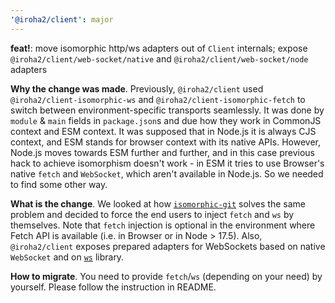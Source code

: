 ```yaml
---
'@iroha2/client': major
---
```


**feat!**: move isomorphic http/ws adapters out of `Client` internals; expose `@iroha2/client/web-socket/native` and `@iroha2/client/web-socket/node` adapters

**Why the change was made**. Previously, `@iroha2/client` used `@iroha2/client-isomorphic-ws` and `@iroha2/client-isomorphic-fetch` to switch between environment-specific transports seamlessly. It was done by `module` & `main` fields in `package.json`s and due how they work in CommonJS context and ESM context. It was supposed that in Node.js it is always CJS context, and ESM stands for browser context with its native APIs. However, Node.js moves towards ESM further and further, and in this case previous hack to achieve isomorphism doesn't work - in ESM it tries to use Browser's native `fetch` and `WebSocket`, which aren't available in Node.js. So we needed to find some other way.

**What is the change**. We looked at how [`isomorphic-git`](https://github.com/isomorphic-git/isomorphic-git/tree/main#getting-started) solves the same problem and decided to force the end users to inject `fetch` and `ws` by themselves. Note that `fetch` injection is optional in the environment where Fetch API is available (i.e. in Browser or in Node > 17.5). Also, `@iroha2/client` exposes prepared adapters for WebSockets based on native `WebSocket` and on [`ws`](https://www.npmjs.com/package/ws) library.

**How to migrate**. You need to provide `fetch`/`ws` (depending on your need) by yourself. Please follow the instruction in README.
